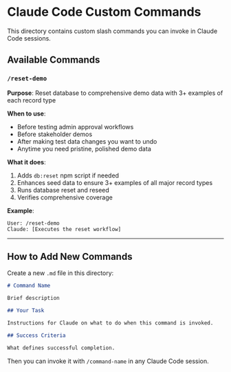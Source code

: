 # Claude Code Custom Commands

This directory contains custom slash commands you can invoke in Claude Code sessions.

## Available Commands

### `/reset-demo`
**Purpose**: Reset database to comprehensive demo data with 3+ examples of each record type

**When to use**:
- Before testing admin approval workflows
- Before stakeholder demos
- After making test data changes you want to undo
- Anytime you need pristine, polished demo data

**What it does**:
1. Adds `db:reset` npm script if needed
2. Enhances seed data to ensure 3+ examples of all major record types
3. Runs database reset and reseed
4. Verifies comprehensive coverage

**Example**:
```
User: /reset-demo
Claude: [Executes the reset workflow]
```

---

## How to Add New Commands

Create a new `.md` file in this directory:

```markdown
# Command Name

Brief description

## Your Task

Instructions for Claude on what to do when this command is invoked.

## Success Criteria

What defines successful completion.
```

Then you can invoke it with `/command-name` in any Claude Code session.
